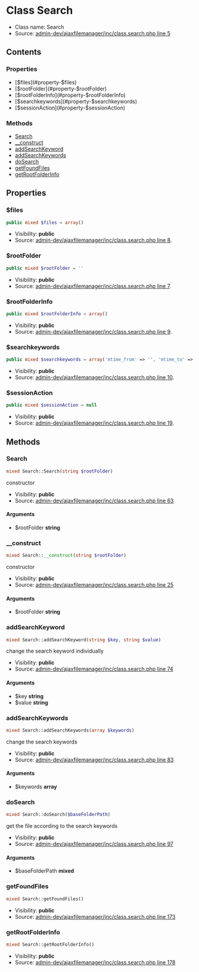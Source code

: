 Class Search
=====================





* Class name: Search
* Source: [admin-dev/ajaxfilemanager/inc/class.search.php line 5](https://github.com/PrestaShop/PrestaShop/blob/1.5.0.9/admin-dev/ajaxfilemanager/inc/class.search.php#L5)


Contents
--------


### Properties

* [$files](#property-$files)
* [$rootFolder](#property-$rootFolder)
* [$rootFolderInfo](#property-$rootFolderInfo)
* [$searchkeywords](#property-$searchkeywords)
* [$sessionAction](#property-$sessionAction)

### Methods

* [Search](#method-Search)
* [__construct](#method-__construct)
* [addSearchKeyword](#method-addSearchKeyword)
* [addSearchKeywords](#method-addSearchKeywords)
* [doSearch](#method-doSearch)
* [getFoundFiles](#method-getFoundFiles)
* [getRootFolderInfo](#method-getRootFolderInfo)




Properties
----------


### <a name="property-$files"></a>$files

```php
public mixed $files = array()
```





* Visibility: **public**
* Source: [admin-dev/ajaxfilemanager/inc/class.search.php line 8](https://github.com/PrestaShop/PrestaShop/blob/1.5.0.9/admin-dev/ajaxfilemanager/inc/class.search.php#L8).


### <a name="property-$rootFolder"></a>$rootFolder

```php
public mixed $rootFolder = ''
```





* Visibility: **public**
* Source: [admin-dev/ajaxfilemanager/inc/class.search.php line 7](https://github.com/PrestaShop/PrestaShop/blob/1.5.0.9/admin-dev/ajaxfilemanager/inc/class.search.php#L7).


### <a name="property-$rootFolderInfo"></a>$rootFolderInfo

```php
public mixed $rootFolderInfo = array()
```





* Visibility: **public**
* Source: [admin-dev/ajaxfilemanager/inc/class.search.php line 9](https://github.com/PrestaShop/PrestaShop/blob/1.5.0.9/admin-dev/ajaxfilemanager/inc/class.search.php#L9).


### <a name="property-$searchkeywords"></a>$searchkeywords

```php
public mixed $searchkeywords = array('mtime_from' => '', 'mtime_to' => '', 'name' => '', 'size_from' => '', 'size_to' => '', 'recursive' => '0')
```





* Visibility: **public**
* Source: [admin-dev/ajaxfilemanager/inc/class.search.php line 10](https://github.com/PrestaShop/PrestaShop/blob/1.5.0.9/admin-dev/ajaxfilemanager/inc/class.search.php#L10).


### <a name="property-$sessionAction"></a>$sessionAction

```php
public mixed $sessionAction = null
```





* Visibility: **public**
* Source: [admin-dev/ajaxfilemanager/inc/class.search.php line 19](https://github.com/PrestaShop/PrestaShop/blob/1.5.0.9/admin-dev/ajaxfilemanager/inc/class.search.php#L19).


Methods
-------


### <a name="method-Search"></a>Search

```php
mixed Search::Search(string $rootFolder)
```

constructor



* Visibility: **public**
* Source: [admin-dev/ajaxfilemanager/inc/class.search.php line 63](https://github.com/PrestaShop/PrestaShop/blob/1.5.0.9/admin-dev/ajaxfilemanager/inc/class.search.php#L63)


#### Arguments
* $rootFolder **string**



### <a name="method-__construct"></a>__construct

```php
mixed Search::__construct(string $rootFolder)
```

constructor



* Visibility: **public**
* Source: [admin-dev/ajaxfilemanager/inc/class.search.php line 25](https://github.com/PrestaShop/PrestaShop/blob/1.5.0.9/admin-dev/ajaxfilemanager/inc/class.search.php#L25)


#### Arguments
* $rootFolder **string**



### <a name="method-addSearchKeyword"></a>addSearchKeyword

```php
mixed Search::addSearchKeyword(string $key, string $value)
```

change the search keyword individually



* Visibility: **public**
* Source: [admin-dev/ajaxfilemanager/inc/class.search.php line 74](https://github.com/PrestaShop/PrestaShop/blob/1.5.0.9/admin-dev/ajaxfilemanager/inc/class.search.php#L74)


#### Arguments
* $key **string**
* $value **string**



### <a name="method-addSearchKeywords"></a>addSearchKeywords

```php
mixed Search::addSearchKeywords(array $keywords)
```

change the search keywords



* Visibility: **public**
* Source: [admin-dev/ajaxfilemanager/inc/class.search.php line 83](https://github.com/PrestaShop/PrestaShop/blob/1.5.0.9/admin-dev/ajaxfilemanager/inc/class.search.php#L83)


#### Arguments
* $keywords **array**



### <a name="method-doSearch"></a>doSearch

```php
mixed Search::doSearch($baseFolderPath)
```

get the file according to the search keywords



* Visibility: **public**
* Source: [admin-dev/ajaxfilemanager/inc/class.search.php line 97](https://github.com/PrestaShop/PrestaShop/blob/1.5.0.9/admin-dev/ajaxfilemanager/inc/class.search.php#L97)


#### Arguments
* $baseFolderPath **mixed**



### <a name="method-getFoundFiles"></a>getFoundFiles

```php
mixed Search::getFoundFiles()
```





* Visibility: **public**
* Source: [admin-dev/ajaxfilemanager/inc/class.search.php line 173](https://github.com/PrestaShop/PrestaShop/blob/1.5.0.9/admin-dev/ajaxfilemanager/inc/class.search.php#L173)




### <a name="method-getRootFolderInfo"></a>getRootFolderInfo

```php
mixed Search::getRootFolderInfo()
```





* Visibility: **public**
* Source: [admin-dev/ajaxfilemanager/inc/class.search.php line 178](https://github.com/PrestaShop/PrestaShop/blob/1.5.0.9/admin-dev/ajaxfilemanager/inc/class.search.php#L178)



